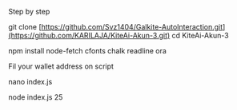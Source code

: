 Step by step

git clone [https://github.com/Svz1404/Galkite-AutoInteraction.git](https://github.com/KARILAJA/KiteAi-Akun-3.git)
cd KiteAi-Akun-3

npm install node-fetch cfonts chalk readline ora

Fil your wallet address on script

nano index.js

node index.js 25
